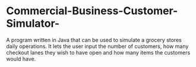 # Commercial-Business-Customer-Simulator-
A program written in Java that can be used to simulate a grocery stores daily operations. It lets the user input the number of customers, how many checkout lanes they wish to have open and how many items the customers would have.
